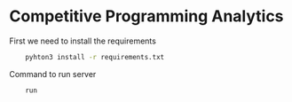 # Competitive Programming Analytics

First we need to install the requirements

```bash
    pyhton3 install -r requirements.txt
```

Command to run server

```bash
    run
```